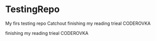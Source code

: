 # TestingRepo
My firs testing repo
Catchout
finishing my reading trieal
CODEROVKA

finishing my reading trieal
CODEROVKA
